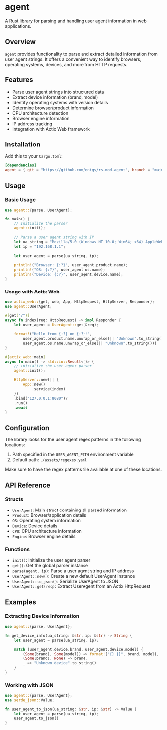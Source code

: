 # agent

A Rust library for parsing and handling user agent information in web applications.

## Overview

`agent` provides functionality to parse and extract detailed information from user agent strings. It offers a convenient way to identify browsers, operating systems, devices, and more from HTTP requests.

## Features

- Parse user agent strings into structured data
- Extract device information (brand, model)
- Identify operating systems with version details
- Determine browser/product information
- CPU architecture detection
- Browser engine information
- IP address tracking
- Integration with Actix Web framework

## Installation

Add this to your `Cargo.toml`:

```toml
[dependencies]
agent = { git = "https://github.com/enigs/rs-mod-agent", branch = "main" }
```

## Usage

### Basic Usage

```rust
use agent::{parse, UserAgent};

fn main() {
    // Initialize the parser
    agent::init();
    
    // Parse a user agent string with IP
    let ua_string = "Mozilla/5.0 (Windows NT 10.0; Win64; x64) AppleWebKit/537.36 (KHTML, like Gecko) Chrome/91.0.4472.124 Safari/537.36";
    let ip = "192.168.1.1";
    
    let user_agent = parse(ua_string, ip);
    
    println!("Browser: {:?}", user_agent.product.name);
    println!("OS: {:?}", user_agent.os.name);
    println!("Device: {:?}", user_agent.device.name);
}
```

### Usage with Actix Web

```rust
use actix_web::{get, web, App, HttpRequest, HttpServer, Responder};
use agent::UserAgent;

#[get("/")]
async fn index(req: HttpRequest) -> impl Responder {
    let user_agent = UserAgent::get(&req);
    
    format!("Hello from {:?} on {:?}!", 
        user_agent.product.name.unwrap_or_else(|| "Unknown".to_string()), 
        user_agent.os.name.unwrap_or_else(|| "Unknown".to_string()))
}

#[actix_web::main]
async fn main() -> std::io::Result<()> {
    // Initialize the user agent parser
    agent::init();
    
    HttpServer::new(|| {
        App::new()
            .service(index)
    })
    .bind("127.0.0.1:8080")?
    .run()
    .await
}
```

## Configuration

The library looks for the user agent regex patterns in the following locations:

1. Path specified in the `USER_AGENT_PATH` environment variable
2. Default path: `./assets/regexes.yaml`

Make sure to have the regex patterns file available at one of these locations.

## API Reference

### Structs

- `UserAgent`: Main struct containing all parsed information
- `Product`: Browser/application details
- `OS`: Operating system information
- `Device`: Device details
- `CPU`: CPU architecture information
- `Engine`: Browser engine details

### Functions

- `init()`: Initialize the user agent parser
- `get()`: Get the global parser instance
- `parse(agent, ip)`: Parse a user agent string and IP address
- `UserAgent::new()`: Create a new default UserAgent instance
- `UserAgent::to_json()`: Serialize UserAgent to JSON
- `UserAgent::get(req)`: Extract UserAgent from an Actix HttpRequest

## Examples

### Extracting Device Information

```rust
use agent::{parse, UserAgent};

fn get_device_info(ua_string: &str, ip: &str) -> String {
    let user_agent = parse(ua_string, ip);
    
    match (user_agent.device.brand, user_agent.device.model) {
        (Some(brand), Some(model)) => format!("{} {}", brand, model),
        (Some(brand), None) => brand,
        _ => "Unknown device".to_string()
    }
}
```

### Working with JSON

```rust
use agent::{parse, UserAgent};
use serde_json::Value;

fn user_agent_to_json(ua_string: &str, ip: &str) -> Value {
    let user_agent = parse(ua_string, ip);
    user_agent.to_json()
}
```